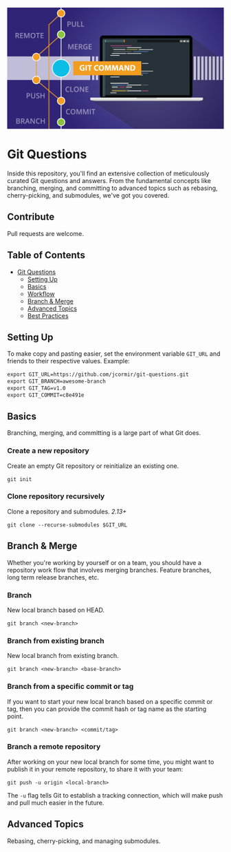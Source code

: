 ![Cover Image](cover.jpg)

# Git Questions
Inside this repository, you'll find an extensive collection of meticulously curated Git questions and answers. From the fundamental concepts like branching, merging, and committing to advanced topics such as rebasing, cherry-picking, and submodules, we've got you covered.

## Contribute
Pull requests are welcome.

## Table of Contents
- [Git Questions](#git-questions)
  - [Setting Up](#setting-up)
  - [Basics](#basics)
  - [Workflow](#workflow)
  - [Branch & Merge](#branch--merge)
  - [Advanced Topics](#advanced-topics)
  - [Best Practices](#best-practices)

## Setting Up
To make copy and pasting easier, set the environment variable `GIT_URL` and friends to their respective
values. Example:

```
export GIT_URL=https://github.com/jcormir/git-questions.git
export GIT_BRANCH=awesome-branch
export GIT_TAG=v1.0
export GIT_COMMIT=c8e491e
```

## Basics
Branching, merging, and committing is a large part of what Git does.

### Create a new repository
Create an empty Git repository or reinitialize an existing one.

```
git init
```

### Clone repository recursively
Clone a repository and submodules. *2.13+*

```
git clone --recurse-submodules $GIT_URL
```

## Branch & Merge
Whether you're working by yourself or on a team, you should have a repository work flow
that involves merging branches. Feature branches, long term release branches, etc.

### Branch
New local branch based on HEAD.

```
git branch <new-branch>
```

### Branch from existing branch
New local branch from existing branch.

```
git branch <new-branch> <base-branch>
```

### Branch from a specific commit or tag
If you want to start your new local branch based on a specific commit or tag, then
you can provide the commit hash or tag name as the starting point.

```
git branch <new-branch> <commit/tag>
```

### Branch a remote repository
After working on your new local branch for some time, you might want to publish it in your
remote repository, to share it with your team:

```
git push -u origin <local-branch>
```

The `-u` flag tells Git to establish a tracking connection, which will make push and pull much
easier in the future.

## Advanced Topics
Rebasing, cherry-picking, and managing submodules.